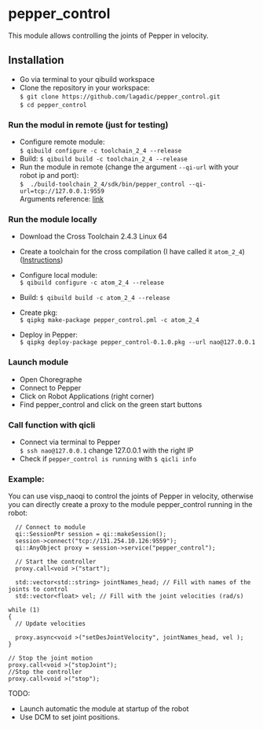 # pepper_control
This module allows controlling the joints of Pepper in velocity. 

## Installation
* Go via terminal to your qibuild workspace
* Clone the repository in your workspace:   
`$ git clone https://github.com/lagadic/pepper_control.git`   
`$ cd pepper_control`   

### Run the modul in remote (just for testing)
* Configure remote module:  
`$ qibuild configure -c toolchain_2_4 --release`  
* Build:
`$ qibuild build -c toolchain_2_4 --release`
* Run the module in remote (change the argument `--qi-url`  with your robot ip and port):  
`$  ./build-toolchain_2_4/sdk/bin/pepper_control --qi-url=tcp://127.0.0.1:9559`    
 Arguments reference: [link](http://doc.aldebaran.com/2-4/dev/libqi/guide/qi-app-arguments.html)

### Run the module locally 
* Download the Cross Toolchain 2.4.3 Linux 64
* Create a toolchain for the cross compilation (I have called it `atom_2_4`) ([Instructions](http://doc.aldebaran.com/2-4/dev/cpp/install_guide.html#e-compile-and-run-an-example))   

* Configure local module:  
`$ qibuild configure -c atom_2_4 --release`  
* Build:
`$ qibuild build -c atom_2_4 --release`
* Create pkg:  
`$ qipkg make-package pepper_control.pml -c atom_2_4`
* Deploy in Pepper:  
`$ qipkg deploy-package pepper_control-0.1.0.pkg --url nao@127.0.0.1`

### Launch module  
* Open Choregraphe  
* Connect to Pepper  
* Click on Robot Applications (right corner)
* Find pepper_control and click on the green start buttons

### Call function with qicli
* Connect via terminal to Pepper   
`$ ssh nao@127.0.0.1` change 127.0.0.1 with the right IP
* Check if `pepper_control is running` with 
`$ qicli info`

### Example:
You can use visp_naoqi to control the joints of Pepper in velocity, otherwise you can directly create a proxy to the module pepper_control running in the robot:

```
  // Connect to module
  qi::SessionPtr session = qi::makeSession();
  session->connect("tcp://131.254.10.126:9559");
  qi::AnyObject proxy = session->service("pepper_control");
  
  // Start the controller
  proxy.call<void >("start");
  
  std::vector<std::string> jointNames_head; // Fill with names of the joints to control
  std::vector<float> vel; // Fill with the joint velocities (rad/s)

while (1)
{
  // Update velocities
 
  proxy.async<void >("setDesJointVelocity", jointNames_head, vel );
}

// Stop the joint motion
proxy.call<void >("stopJoint");
//Stop the controller
proxy.call<void >("stop");

``` 



TODO:
* Launch automatic the module at startup of the robot
* Use DCM to set joint positions.
